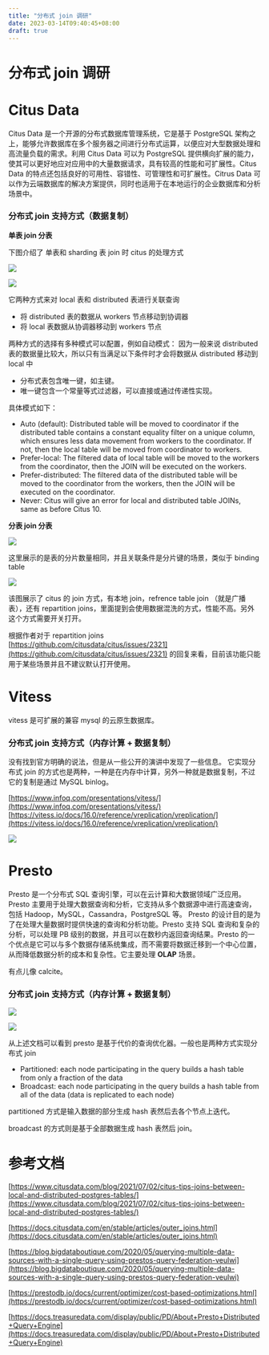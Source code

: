```yaml
---
title: "分布式 join 调研"
date: 2023-03-14T09:40:45+08:00
draft: true
---
```


# 分布式 join 调研

# Citus Data

Citus Data 是一个开源的分布式数据库管理系统，它是基于 PostgreSQL 架构之上，能够允许数据库在多个服务器之间进行分布式运算，以便应对大型数据处理和高流量负载的需求。利用 Citus Data 可以为 PostgreSQL 提供横向扩展的能力，使其可以更好地应对应用中的大量数据请求，具有较高的性能和可扩展性。Citus Data 的特点还包括良好的可用性、容错性、可管理性和可扩展性。Citrus Data 可以作为云端数据库的解决方案提供，同时也适用于在本地运行的企业数据库和分析场景中。

### 分布式 join 支持方式（数据复制）

<strong>单表 join 分表</strong>

下图介绍了 单表和 sharding 表 join 时 citus 的处理方式

![](/img/boxcnGVh9WCfIy5pV4nskl7yQ0f.png)

![](/img/boxcnXX78e9lopW8ZMOHexDTUde.png)

它两种方式来对 local 表和 distributed 表进行关联查询

- 将 distributed 表的数据从 workers 节点移动到协调器
- 将 local 表数据从协调器移动到 workers 节点

两种方式的选择有多种模式可以配置，例如自动模式： 因为一般来说 distributed 表的数据量比较大，所以只有当满足以下条件时才会将数据从 distributed 移动到 local 中

- 分布式表包含唯一键，如主键。
- 唯一键包含一个常量等式过滤器，可以直接或通过传递性实现。

具体模式如下：

- Auto (default): Distributed table will be moved to coordinator if the distributed table contains a constant equality filter on a unique column, which ensures less data movement from workers to the coordinator. If not, then the local table will be moved from coordinator to workers.
- Prefer-local: The filtered data of local table will be moved to the workers from the coordinator, then the JOIN will be executed on the workers.
- Prefer-distributed: The filtered data of the distributed table will be moved to the coordinator from the workers, then the JOIN will be executed on the coordinator.
- Never: Citus will give an error for local and distributed table JOINs, same as before Citus 10.

<strong>分表 join 分表</strong>

![](/img/boxcnPaTkhM59GdF17WcZKt4VDb.png)

这里展示的是表的分片数量相同，并且关联条件是分片键的场景，类似于 binding table

![](/img/boxcnOOEB7jSahFYYdDeaEtDLVc.png)

该图展示了 citus 的 join 方式，有本地 join，refrence table join （就是广播表），还有 repartition joins，里面提到会使用数据混洗的方式，性能不高。另外这个方式需要开关打开。

根据作者对于 repartition joins [https://github.com/citusdata/citus/issues/2321](https://github.com/citusdata/citus/issues/2321)
的回复来看，目前该功能只能用于某些场景并且不建议默认打开使用。

# Vitess

vitess 是可扩展的兼容 mysql 的云原生数据库。

### 分布式 join 支持方式（内存计算 + 数据复制）

没有找到官方明确的说法，但是从一些公开的演讲中发现了一些信息。 它实现分布式 join 的方式也是两种，一种是在内存中计算，另外一种就是数据复制，不过它的复制是通过 MySQL binlog。

[https://www.infoq.com/presentations/vitess/](https://www.infoq.com/presentations/vitess/)
[https://vitess.io/docs/16.0/reference/vreplication/vreplication/](https://vitess.io/docs/16.0/reference/vreplication/vreplication/)

![](/img/boxcn0B79XuBN3axMKHc27YiXhb.png)

# Presto

Presto 是一个分布式 SQL 查询引擎，可以在云计算和大数据领域广泛应用。Presto 主要用于处理大数据查询和分析，它支持从多个数据源中进行高速查询，包括 Hadoop，MySQL，Cassandra，PostgreSQL 等。 Presto 的设计目的是为了在处理大量数据时提供快速的查询和分析功能。Presto 支持 SQL 查询和复杂的分析，可以处理 PB 级别的数据，并且可以在数秒内返回查询结果。Presto 的一个优点是它可以与多个数据存储系统集成，而不需要将数据迁移到一个中心位置，从而降低数据分析的成本和复杂性。它主要处理 <strong>OLAP</strong> 场景。

有点儿像 calcite。

### 分布式 join 支持方式（内存计算 + 数据复制）

![](/img/boxcnyD1UNyJyN9Lht9zalrhhbb.png)

![](/img/boxcnlOGMHjwidZsVntFXicqEKh.png)

从上述文档可以看到 presto 是基于代价的查询优化器。一般也是两种方式实现分布式 join

- Partitioned: each node participating in the query builds a hash table from only a fraction of the data
- Broadcast: each node participating in the query builds a hash table from all of the data (data is replicated to each node)

partitioned 方式是输入数据的部分生成 hash 表然后去各个节点上迭代。

broadcast 的方式则是基于全部数据生成 hash 表然后 join。

# 参考文档

[https://www.citusdata.com/blog/2021/07/02/citus-tips-joins-between-local-and-distributed-postgres-tables/](https://www.citusdata.com/blog/2021/07/02/citus-tips-joins-between-local-and-distributed-postgres-tables/)

[https://docs.citusdata.com/en/stable/articles/outer_joins.html](https://docs.citusdata.com/en/stable/articles/outer_joins.html)

[https://blog.bigdataboutique.com/2020/05/querying-multiple-data-sources-with-a-single-query-using-prestos-query-federation-veulwi](https://blog.bigdataboutique.com/2020/05/querying-multiple-data-sources-with-a-single-query-using-prestos-query-federation-veulwi)

[https://prestodb.io/docs/current/optimizer/cost-based-optimizations.html](https://prestodb.io/docs/current/optimizer/cost-based-optimizations.html)

[https://docs.treasuredata.com/display/public/PD/About+Presto+Distributed+Query+Engine](https://docs.treasuredata.com/display/public/PD/About+Presto+Distributed+Query+Engine)
